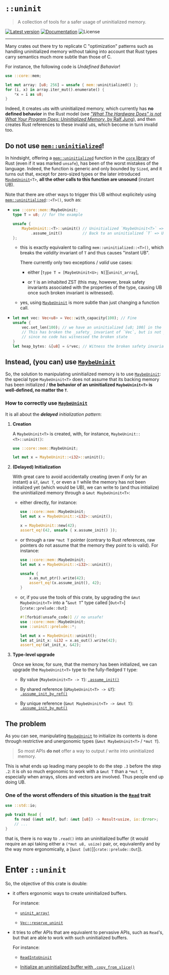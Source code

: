 # `::uninit`

> A collection of tools for a safer usage of uninitialized memory.

[![Latest version](https://img.shields.io/crates/v/uninit.svg)](https://crates.io/crates/uninit)
[![Documentation](https://docs.rs/uninit/badge.svg)](https://docs.rs/uninit)
![License](https://img.shields.io/crates/l/uninit.svg)
___

Many crates out there try to replicate C "optimization" patterns such as
handling uninitialized memory without taking into account that Rust types
carry semantics much more subtle than those of C.

For instance, the following code is _Undefined Behavior_!

```rust
use ::core::mem;

let mut array: [u8; 256] = unsafe { mem::uninitialized() };
for (i, x) in array.iter_mut().enumerate() {
    *x = i as u8;
}
```

Indeed, it creates `u8`s with uninitialized memory, which currently
has **no defined behavior** in the Rust model (see [_"What The Hardware Does"
is not What Your Program Does: Uninitialized Memory_, by Ralf Jung](
https://www.ralfj.de/blog/2019/07/14/uninit.html)), and then creates Rust
references to these invalid `u8`s, which become in turn invalid too.

## Do not use [`mem::uninitialized`]!

In hindsight, offering a [`mem::uninitialized`] function in the [`core`
library](https://doc.rust-lang.org/core) of Rust (even if it was marked
`unsafe`), has been of the worst mistakes of the language. Indeed, the function
is generic and only bounded by `Sized`, and it turns out that, except for
zero-sized types or the later introduced [`MaybeUninit`]`<T>`, **all the other
calls to this function are unsound** (instant UB).

Note that there are other ways to trigger this UB without explicitely using
[`mem::uninitialized`]`::<T>()`, such as:

  - ```rust
    use ::core::mem::MaybeUninit;
    type T = u8; // for the example

    unsafe {
        MaybeUninit::<T>::uninit() // Uninitialized `MaybeUninit<T>` => Fine
            .assume_init()         // Back to an uninitialized `T` => UB
    };
    ```

      - this is exactly equivalent to calling `mem::uninitialized::<T>()`,
        which breaks the _validity_ invariant of `T` and thus causes
        "instant UB".

        There currently only two exceptions / _valid_ use cases:

          - either [`type T = [MaybeUninit<U>; N]`][`uninit_array`],

          - or `T` is an inhabited ZST (this may, however, break safety
            invariants associated with the properties of the type, causing UB
            once such broken invariant is witnessed).

      - yes, using [`MaybeUninit`] is more subtle than just changing a function
        call.

  - ```rust
    let mut vec: Vec<u8> = Vec::with_capacity(100); // Fine
    unsafe {
        vec.set_len(100); // we have an uninitialized [u8; 100] in the heap
        // This has broken the _safety_ invariant of `Vec`, but is not yet UB
        // since no code has witnessed the broken state
    }
    let heap_bytes: &[u8] = &*vec; // Witness the broken safety invariant: UB!
    ```

## Instead, (you can) use [`MaybeUninit`]

So, the solution to manipulating uninitialized memory is to use
[`MaybeUninit`]: the special type `MaybeUninit<T>` does not assume that its
backing memory has been initialized / **the behavior of an uninitialized
`MaybeUninit<T>` is well-defined, no matter the `T`**.

### How to correctly use [`MaybeUninit`]

It is all about the _**delayed** initialization pattern_:

 1. **Creation**

    A `MaybeUninit<T>` is created, with, for instance,
    `MaybeUninit::<T>::uninit()`:

    ```rust
    use ::core::mem::MaybeUninit;

    let mut x = MaybeUninit::<i32>::uninit();
    ```

 2. **(Delayed) Initialization**

    With great care to avoid accidentally creating (even if only for an
    instant) a `&T`, `&mut T`, or even a `T` while the memory has not been
    initialized yet (which would be UB), we can write to (and thus initialize) the
    uninitialized memory through a `&mut MaybeUninit<T>`:

      - either directly, for instance:

        ```rust
        use ::core::mem::MaybeUninit;
        let mut x = MaybeUninit::<i32>::uninit();

        x = MaybeUninit::new(42);
        assert_eq!(42, unsafe { x.assume_init() });
        ```

      - or through a raw `*mut T` pointer (contrary to Rust references,
        raw pointers do not assume that the memory they point to is
        valid). For instance:

        ```rust
        use ::core::mem::MaybeUninit;
        let mut x = MaybeUninit::<i32>::uninit();

        unsafe {
            x.as_mut_ptr().write(42);
            assert_eq!(x.assume_init(), 42);
        }
        ```

      - or, if you use the tools of this crate, by upgrading the
        `&mut MaybeUninit<T>` into a "`&out T`" type called
        [`Out<T>`][`crate::prelude::Out`]:

        ```rust
        #![forbid(unsafe_code)] // no unsafe!
        use ::core::mem::MaybeUninit;
        use ::uninit::prelude::*;

        let mut x = MaybeUninit::uninit();
        let at_init_x: &i32 = x.as_out().write(42);
        assert_eq!(at_init_x, &42);
        ```

 3. **Type-level upgrade**

    Once we know, for sure, that the memory has been initialized, we can
    upgrade the `MaybeUninit<T>` type to the fully-fledged `T` type:

      - By value (`MaybeUninit<T> -> T`): [`.assume_init()`](
        https://doc.rust-lang.org/core/mem/union.MaybeUninit.html#method.assume_init)

      - By shared reference (`&MaybeUninit<T> -> &T`):
        [`.assume_init_by_ref()`]

      - By unique reference (`&mut MaybeUninit<T> -> &mut T`):
        [`.assume_init_by_mut()`]

## The problem

As you can see, manipulating [`MaybeUninit`] to initialize its contents is
done through restrictive and unergonomic types
(`&mut MaybeUninit<T>` / `*mut T`).

> So most APIs **do not** offer a way to output / write into uninitialized memory.

This is what ends up leading many people to do the step `.3` before the
step `.2`: it is oh so much ergonomic to work with a `&mut T` than a
`*mut T`, especially when arrays, slices and vectors are involved. Thus
people end up doing UB.

### One of the worst offenders of this situation is the [`Read`] trait

```rust
use ::std::io;

pub trait Read {
    fn read (&mut self, buf: &mut [u8]) -> Result<usize, io::Error>;
    // ...
}
```

that is, there is no way to `.read()` into an uninitialized buffer (it would
require an api taking either a `(*mut u8, usize)` pair, or, equivalently and
by the way more ergonomically, a [`&out [u8]`][`crate::prelude::Out`]).

# Enter `::uninit`

So, the objective of this crate is double:

  - it offers ergonomic ways to create uninitialized buffers.

    For instance:

      - [`uninit_array!`]

      - [`Vec::reserve_uninit`]

  - it tries to offer APIs that are equivalent to pervasive APIs,
    such as `Read`'s, but that are able to work with such uninitialized buffers.

    For instance:

      - [`ReadIntoUninit`]

      - [Initialize an uninitialized buffer with `.copy_from_slice()`]

[`Read`]: https://doc.rust-lang.org/1.36.0/std/io/trait.Read.html
[`mem::uninitialized`]: https://doc.rust-lang.org/core/mem/fn.uninitialized.html
[`MaybeUninit`]: https://doc.rust-lang.org/core/mem/union.MaybeUninit.html
[`.assume_init_by_ref()`]: `crate::extension_traits::MaybeUninitExt::assume_init_by_ref`
[`.assume_init_by_mut()`]: `crate::extension_traits::MaybeUninitExt::assume_init_by_mut`
[`uninit_array!`]: `uninit_array`
[`Vec::reserve_uninit`]: `crate::extension_traits::VecCapacity::reserve_uninit`
[Initialize an uninitialized buffer with `.copy_from_slice()`]: `crate::out_ref::Out::copy_from_slice`
[`ReadIntoUninit`]: `crate::read::ReadIntoUninit`
